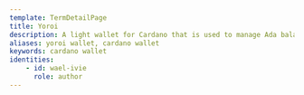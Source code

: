 ```yaml
---
template: TermDetailPage
title: Yoroi
description: A light wallet for Cardano that is used to manage Ada balances and conduct transactions. A simple, fast, and secure wallet for daily use purposes that is developed by Emurgo. [More information](https://yoroi-wallet.com/#/).
aliases: yoroi wallet, cardano wallet
keywords: cardano wallet
identities: 
    - id: wael-ivie
      role: author
---
```

##

